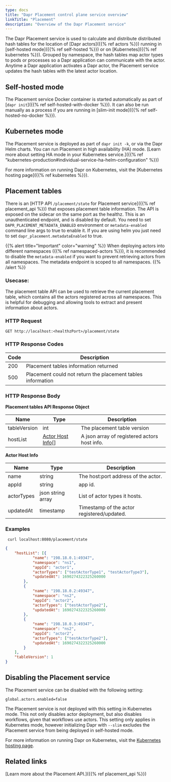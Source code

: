 ```yaml
---
type: docs
title: "Dapr Placement control plane service overview"
linkTitle: "Placement"
description: "Overview of the Dapr Placement service"
---
```


The Dapr Placement service is used to calculate and distribute distributed hash tables for the location of [Dapr actors]({{% ref actors %}}) running in [self-hosted mode]({{% ref self-hosted %}}) or on [Kubernetes]({{% ref kubernetes %}}). Grouped by namespace, the hash tables map actor types to pods or processes so a Dapr application can communicate with the actor. Anytime a Dapr application activates a Dapr actor, the Placement service updates the hash tables with the latest actor location.

## Self-hosted mode

The Placement service Docker container is started automatically as part of [`dapr init`]({{% ref self-hosted-with-docker %}}). It can also be run manually as a process if you are running in [slim-init mode]({{% ref self-hosted-no-docker %}}).

## Kubernetes mode

The Placement service is deployed as part of `dapr init -k`, or via the Dapr Helm charts. You can run Placement in high availability (HA) mode. [Learn more about setting HA mode in your Kubernetes service.]({{% ref "kubernetes-production#individual-service-ha-helm-configuration" %}})

For more information on running Dapr on Kubernetes, visit the [Kubernetes hosting page]({{% ref kubernetes %}}).

## Placement tables

There is an [HTTP API `/placement/state` for Placement service]({{% ref placement_api %}}) that exposes placement table information. The API is exposed on the sidecar on the same port as the healthz. This is an unauthenticated endpoint, and is disabled by default. You need to set `DAPR_PLACEMENT_METADATA_ENABLED` environment or `metadata-enabled` command line args to true to enable it. If you are using helm you just need to set `dapr_placement.metadataEnabled` to true.

{{% alert title="Important" color="warning" %}}
When deploying actors into different namespaces ({{% ref namespaced-actors %}}), it is recommended to disable the `metadata-enabled` if you want to prevent retrieving actors from all namespaces. The metadata endpoint is scoped to all namespaces.
{{% /alert %}}

### Usecase:
The placement table API can be used to retrieve the current placement table, which contains all the actors registered across all namespaces. This is helpful for debugging and allowing tools to extract and present information about actors.

### HTTP Request

```
GET http://localhost:<healthzPort>/placement/state
```

### HTTP Response Codes

Code | Description
---- | -----------
200  | Placement tables information returned
500  | Placement could not return the placement tables information

### HTTP Response Body

**Placement tables API Response Object**

Name                   | Type                                                                  | Description
----                   | ----                                                                  | -----------
tableVersion           | int                                                                   | The placement table version
hostList               | [Actor Host Info](#actorhostinfo)[]                                   | A json array of registered actors host info.

<a id="actorhostinfo"></a>**Actor Host Info**

Name  | Type    | Description
----  | ----    | -----------
name  | string  | The host:port address of the actor.
appId | string  | app id.
actorTypes | json string array | List of actor types it hosts.
updatedAt | timestamp | Timestamp of the actor registered/updated.

### Examples

```shell
 curl localhost:8080/placement/state
```

```json
{
    "hostList": [{
            "name": "198.18.0.1:49347",
            "namespace": "ns1",
            "appId": "actor1",
            "actorTypes": ["testActorType1", "testActorType3"],
            "updatedAt": 1690274322325260000
        },
        {
            "name": "198.18.0.2:49347",
            "namespace": "ns2",
            "appId": "actor2",
            "actorTypes": ["testActorType2"],
            "updatedAt": 1690274322325260000
        },
        {
            "name": "198.18.0.3:49347",
            "namespace": "ns2",
            "appId": "actor2",
            "actorTypes": ["testActorType2"],
            "updatedAt": 1690274322325260000
        }
    ],
    "tableVersion": 1
}
```

## Disabling the Placement service


The Placement service can be disabled with the following setting:


```
global.actors.enabled=false
```

The Placement service is not deployed with this setting in Kubernetes mode. This not only disables actor deployment, but also disables workflows, given that workflows use actors. This setting only applies in Kubernetes mode, however initializing Dapr with `--slim` excludes the Placement service from being deployed in self-hosted mode. 


For more information on running Dapr on Kubernetes, visit the [Kubernetes hosting page](https://docs.dapr.io/operations/hosting/kubernetes/).


## Related links

[Learn more about the Placement API.]({{% ref placement_api %}})
